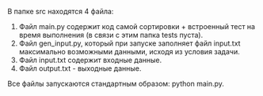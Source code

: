 В папке src находятся 4 файла:

1. Файл main.py содержит код самой сортировки + встроенный тест на время выполнения (в связи с этим папка tests пуста).
2. Файл gen_input.py, который при запуске заполняет файл input.txt максимально возможными данными, исходя из условия задачи.
3. Файл input.txt содержит входные данные.
4. Файл output.txt - выходные данные.

Все файлы запускаются стандартным образом: python main.py.